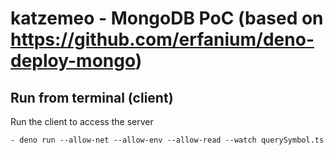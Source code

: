 # katzemeo - MongoDB PoC (based on https://github.com/erfanium/deno-deploy-mongo)

## Run from terminal (client)
Run the client to access the server
```
- deno run --allow-net --allow-env --allow-read --watch querySymbol.ts
```